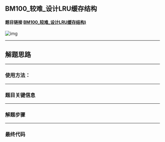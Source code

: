 ## BM100_较难_设计LRU缓存结构

#### 题目链接 [BM100_较难_设计LRU缓存结构)](https://www.nowcoder.com/practice/5dfded165916435d9defb053c63f1e84?tpId=295&tqId=2427094&ru=/exam/oj&qru=/ta/format-top101/question-ranking&sourceUrl=%2Fexam%2Foj)

![img](https://i.ibb.co/k5XnJjB/20230712130749.png)

---
## 解题思路
---
### 使用方法：
---
### 题目关键信息



---
### 解题步骤
---

### 最终代码
```

```